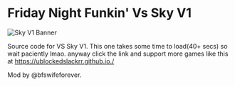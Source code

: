# Friday Night Funkin' Vs Sky V1

![Sky V1 Banner]((https://github.com/repositoryrepos/Sarvente-FNF-Mod-V1/blob/main/img/skin-funkin-cardbordtoast.jpg))

Source code for VS Sky V1.
This one takes some time to load(40+ secs) so wait paciently lmao.
anyway click the link and support more games like this at https://ublockedslackrr.github.io./


Mod by @bfswifeforever.
